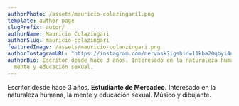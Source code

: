 ```yaml
---
authorPhoto: /assets/mauricio-colazingari1.png
template: author-page
slugPrefix: autor/
authorName: Mauricio Colazingari
authorSlug: mauricio-colazingari
featuredImage: /assets/mauricio-colanzingari.png
authorInstagramURL: "https://instagram.com/nervask?igshid=11kba20qbyi4n "
authorBio: Escritor desde hace 3 años. Interesado en la naturaleza humana, la
  mente y educación sexual.
---
```

<!--StartFragment-->

Escritor desde hace 3 años. **Estudiante de Mercadeo.** Interesado en la naturaleza humana, la mente y educación sexual. Músico y dibujante.

<!--EndFragment-->